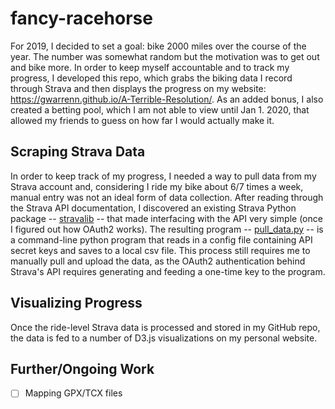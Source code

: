 # fancy-racehorse

For 2019, I decided to set a goal: bike 2000 miles over the course of the year. The number was somewhat random but the motivation was to get out and bike more. In order to keep myself accountable and to track my progress, I developed this repo, which grabs the biking data I record through Strava and then displays the progress on my website: https://gwarrenn.github.io/A-Terrible-Resolution/. As an added bonus, I also created a betting pool, which I am not able to view until Jan 1. 2020, that allowed my friends to guess on how far I would actually make it. 

## Scraping Strava Data

In order to keep track of my progress, I needed a way to pull data from my Strava account and, considering I ride my bike about 6/7 times a week, manual entry was not an ideal form of data collection. After reading through the Strava API documentation, I discovered an existing Strava Python package -- [stravalib](https://github.com/hozn/stravalib) -- that made interfacing with the API very simple (once I figured out how OAuth2 works). The resulting program -- [pull_data.py](https://github.com/GWarrenn/fancy-racehorse/blob/master/pull_strava.py) -- is a command-line python program that reads in a config file containing API secret keys and saves to a local csv file. This process still requires me to manually pull and upload the data, as the OAuth2 authentication behind Strava's API requires generating and feeding a one-time key to the program.

## Visualizing Progress

Once the ride-level Strava data is processed and stored in my GitHub repo, the data is fed to a number of D3.js visualizations on my personal website. 

## Further/Ongoing Work

- [ ] Mapping GPX/TCX files 
